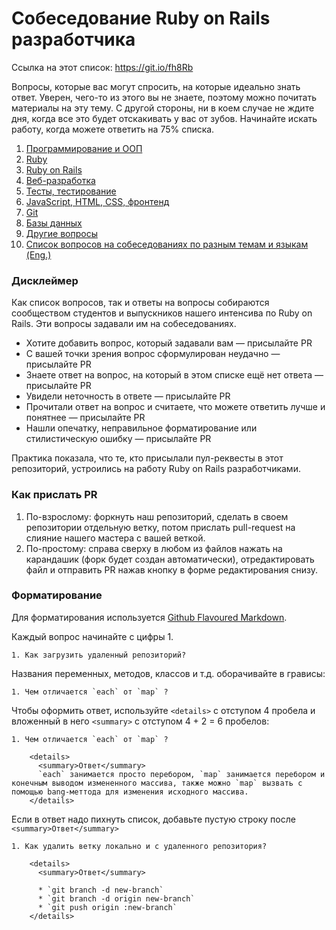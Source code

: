 # Собеседование Ruby on Rails разработчика

Ссылка на этот список: https://git.io/fh8Rb

Вопросы, которые вас могут спросить, на которые идеально знать ответ. Уверен, чего-то из этого вы не знаете, поэтому можно почитать материалы на эту тему. С другой стороны, ни в коем случае не ждите дня, когда все это будет отскакивать у вас от зубов. Начинайте искать работу, когда можете ответить на 75% списка.

1. [Программирование и ООП](programming_oop.md)
1. [Ruby](ruby.md)
1. [Ruby on Rails](rails.md)
1. [Веб-разработка](webdev.md)
1. [Тесты, тестирование](spec.md)
1. [JavaScript, HTML, CSS, фронтенд](frontend.md)
1. [Git](git.md)
1. [Базы данных](database.md)
1. [Другие вопросы](other.md)
1. [Список вопросов на собеседованиях по разным темам и языкам (Eng.) ](interview_questions.md)

### Дисклеймер

Как список вопросов, так и ответы на вопросы собираются сообществом студентов и выпускников нашего интенсива по Ruby on Rails. Эти вопросы задавали им на собеседованиях.

* Хотите добавить вопрос, который задавали вам — присылайте PR
* С вашей точки зрения вопрос сформулирован неудачно — присылайте PR
* Знаете ответ на вопрос, на который в этом списке ещё нет ответа — присылайте PR
* Увидели неточность в ответе — присылайте PR
* Прочитали ответ на вопрос и считаете, что можете ответить лучше и понятнее — присылайте PR
* Нашли опечатку, неправильное форматирование или стилистическую ошибку — присылайте PR

Практика показала, что те, кто присылали пул-реквесты в этот репозиторий, устроились на работу Ruby on Rails разработчиками.

### Как прислать PR

1. По-взрослому: форкнуть наш репозиторий, сделать в своем репозитории отдельную ветку, потом прислать pull-request на слияние нашего мастера с вашей веткой.
2. По-простому: справа сверху в любом из файлов нажать на карандашик (форк будет создан автоматически), отредактировать файл и отправить PR нажав кнопку в форме редактирования снизу.

### Форматирование

Для форматирования используется [Github Flavoured Markdown](https://guides.github.com/features/mastering-markdown/).

Каждый вопрос начинайте с цифры 1.

    1. Как загрузить удаленный репозиторий?

Названия переменных, методов, классов и т.д. оборачивайте в грависы:

    1. Чем отличается `each` от `map` ?

Чтобы оформить ответ, используйте `<details>` с отступом 4 пробела и вложенный в него `<summary>` с отступом 4 + 2 = 6 пробелов:


```
1. Чем отличается `each` от `map` ?

    <details>
      <summary>Ответ</summary>
      `each` занимается просто перебором, `map` занимается перебором и конечным выводом измененного массива, также можно `map` вызвать с помощью bang-меттода для изменения исходного массива.
    </details>
```

Если в ответ надо пихнуть список, добавьте пустую строку после `<summary>Ответ</summary>`

```
1. Как удалить ветку локально и с удаленного репозитория?

    <details>
      <summary>Ответ</summary>

      * `git branch -d new-branch`
      * `git branch -d origin new-branch`
      * `git push origin :new-branch`
    </details>
```
